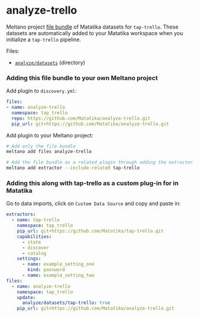 # analyze-trello

Meltano project [file bundle](https://meltano.com/docs/command-line-interface.html#file-bundle) of Matatika datasets for `tap-trello`. These datasets are automatically added to your Matatika workspace when you initialize a `tap-trello` pipeline.

Files:
- [`analyze/datasets`](./bundle/analyze/datasets) (directory)

### Adding this file bundle to your own Meltano project

Add plugin to `discovery.yml`:
```yaml
files:
- name: analyze-trello
  namespace: tap_trello
  repo: https://github.com/Matatika/analyze-trello.git
  pip_url: git+https://github.com/Matatika/analyze-trello.git
```

Add plugin to your Meltano project:
```bash
# Add only the file bundle
meltano add files analyze-trello

# Add the file bundle as a related plugin through adding the extractor
meltano add extractor --include-related tap-trello
```

### Adding this along with tap-trello as a custom plug-in for in Matatika

Go to data imports, click on `Custom Data Source` and copy and paste in:

```yaml
extractors:
  - name: tap-trello
    namespace: tap_trello
    pip_url: git+https://github.com/Matatika/tap-trello.git
    capabilities:
      - state
      - discover
      - catalog
    settings:
      - name: example_setting_one
        kind: password
      - name: example_setting_two
files:
  - name: analyze-trello
    namespace: tap_trello
    update:
      analyze/datasets/tap-trello: true
    pip_url: git+https://github.com/Matatika/analyze-trello.git
```
